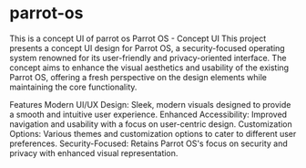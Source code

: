 # parrot-os
This is a concept UI of parrot os
Parrot OS - Concept UI
This project presents a concept UI design for Parrot OS, a security-focused operating system renowned for its user-friendly and privacy-oriented interface. The concept aims to enhance the visual aesthetics and usability of the existing Parrot OS, offering a fresh perspective on the design elements while maintaining the core functionality.

Features
Modern UI/UX Design: Sleek, modern visuals designed to provide a smooth and intuitive user experience.
Enhanced Accessibility: Improved navigation and usability with a focus on user-centric design.
Customization Options: Various themes and customization options to cater to different user preferences.
Security-Focused: Retains Parrot OS's focus on security and privacy with enhanced visual representation.
